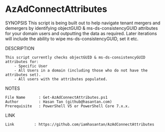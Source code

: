 # AzAdConnectAttributes

SYNOPSIS
    This script is being built out to help navigate tenant mergers and demergers by identifying
    objectGUID & ms-ds-consistencyGUID attributes for your domain users and outputting the data 
    as required. Later iterations will include the ability to wipe ms-ds-consistencyGUID, set it etc.
    
DESCRIPTION

    This script currently checks objectGUID & ms-ds-consistencyGUID attributes for:
	    - Specific User
	    - All Users in a domain (including those who do not have the attributes set).
	    - All users with the attributes populated.
    
NOTES

    File Name      : Get-AzAdConnectAttributes.ps1
    Author         : Hasan Tan (github@hasantan.com)
    Prerequisite   : PowerShell V5 or PowerShell Core 7.x.x.

LINK

    Link		 : https://github.com/iamhasantan/AzAdConnectAttributes
